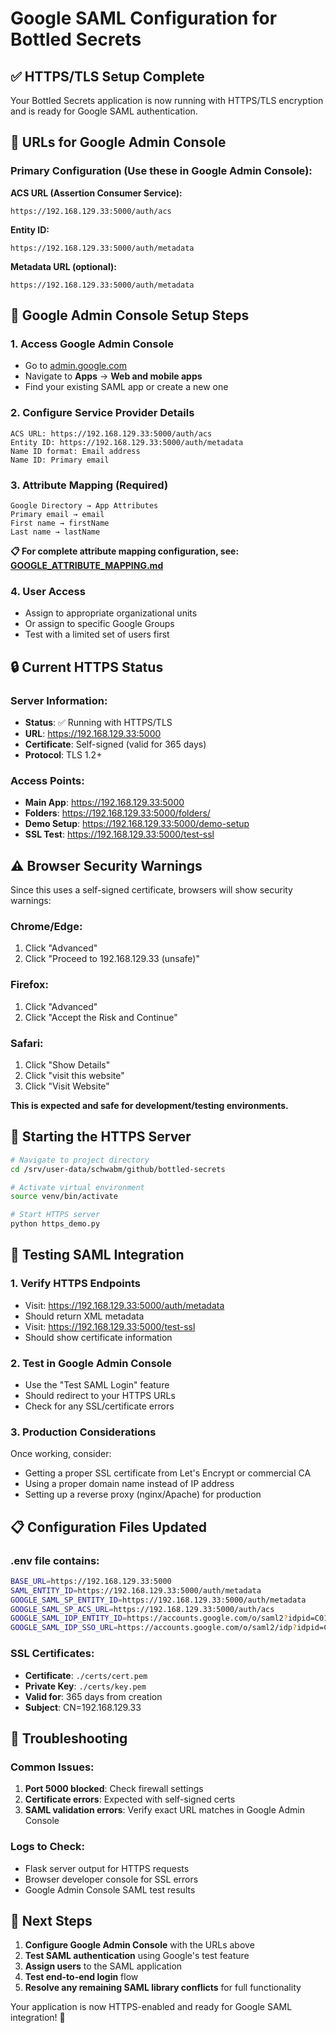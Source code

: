 # Google SAML Configuration for Bottled Secrets

## ✅ HTTPS/TLS Setup Complete

Your Bottled Secrets application is now running with HTTPS/TLS encryption and is ready for Google SAML authentication.

## 🔗 URLs for Google Admin Console

### **Primary Configuration (Use these in Google Admin Console):**

**ACS URL (Assertion Consumer Service):**
```
https://192.168.129.33:5000/auth/acs
```

**Entity ID:**
```
https://192.168.129.33:5000/auth/metadata
```

**Metadata URL (optional):**
```
https://192.168.129.33:5000/auth/metadata
```

## 🔧 Google Admin Console Setup Steps

### 1. Access Google Admin Console
- Go to [admin.google.com](https://admin.google.com)
- Navigate to **Apps** → **Web and mobile apps**
- Find your existing SAML app or create a new one

### 2. Configure Service Provider Details
```
ACS URL: https://192.168.129.33:5000/auth/acs
Entity ID: https://192.168.129.33:5000/auth/metadata
Name ID format: Email address
Name ID: Primary email
```

### 3. Attribute Mapping (Required)
```
Google Directory → App Attributes
Primary email → email
First name → firstName
Last name → lastName
```

**📋 For complete attribute mapping configuration, see:**
**[GOOGLE_ATTRIBUTE_MAPPING.md](./GOOGLE_ATTRIBUTE_MAPPING.md)**

### 4. User Access
- Assign to appropriate organizational units
- Or assign to specific Google Groups
- Test with a limited set of users first

## 🔒 Current HTTPS Status

### **Server Information:**
- **Status**: ✅ Running with HTTPS/TLS
- **URL**: https://192.168.129.33:5000
- **Certificate**: Self-signed (valid for 365 days)
- **Protocol**: TLS 1.2+

### **Access Points:**
- **Main App**: https://192.168.129.33:5000
- **Folders**: https://192.168.129.33:5000/folders/
- **Demo Setup**: https://192.168.129.33:5000/demo-setup
- **SSL Test**: https://192.168.129.33:5000/test-ssl

## ⚠️ Browser Security Warnings

Since this uses a self-signed certificate, browsers will show security warnings:

### **Chrome/Edge:**
1. Click "Advanced"
2. Click "Proceed to 192.168.129.33 (unsafe)"

### **Firefox:**
1. Click "Advanced"
2. Click "Accept the Risk and Continue"

### **Safari:**
1. Click "Show Details"
2. Click "visit this website"
3. Click "Visit Website"

**This is expected and safe for development/testing environments.**

## 🚀 Starting the HTTPS Server

```bash
# Navigate to project directory
cd /srv/user-data/schwabm/github/bottled-secrets

# Activate virtual environment
source venv/bin/activate

# Start HTTPS server
python https_demo.py
```

## 🧪 Testing SAML Integration

### 1. Verify HTTPS Endpoints
- Visit: https://192.168.129.33:5000/auth/metadata
- Should return XML metadata
- Visit: https://192.168.129.33:5000/test-ssl
- Should show certificate information

### 2. Test in Google Admin Console
- Use the "Test SAML Login" feature
- Should redirect to your HTTPS URLs
- Check for any SSL/certificate errors

### 3. Production Considerations
Once working, consider:
- Getting a proper SSL certificate from Let's Encrypt or commercial CA
- Using a proper domain name instead of IP address
- Setting up a reverse proxy (nginx/Apache) for production

## 📋 Configuration Files Updated

### **.env file contains:**
```bash
BASE_URL=https://192.168.129.33:5000
SAML_ENTITY_ID=https://192.168.129.33:5000/auth/metadata
GOOGLE_SAML_SP_ENTITY_ID=https://192.168.129.33:5000/auth/metadata
GOOGLE_SAML_SP_ACS_URL=https://192.168.129.33:5000/auth/acs
GOOGLE_SAML_IDP_ENTITY_ID=https://accounts.google.com/o/saml2?idpid=C01sj9hat
GOOGLE_SAML_IDP_SSO_URL=https://accounts.google.com/o/saml2/idp?idpid=C01sj9hat
```

### **SSL Certificates:**
- **Certificate**: `./certs/cert.pem`
- **Private Key**: `./certs/key.pem`
- **Valid for**: 365 days from creation
- **Subject**: CN=192.168.129.33

## 🔧 Troubleshooting

### Common Issues:
1. **Port 5000 blocked**: Check firewall settings
2. **Certificate errors**: Expected with self-signed certs
3. **SAML validation errors**: Verify exact URL matches in Google Admin Console

### Logs to Check:
- Flask server output for HTTPS requests
- Browser developer console for SSL errors
- Google Admin Console SAML test results

## 🎯 Next Steps

1. **Configure Google Admin Console** with the URLs above
2. **Test SAML authentication** using Google's test feature
3. **Assign users** to the SAML application
4. **Test end-to-end login** flow
5. **Resolve any remaining SAML library conflicts** for full functionality

Your application is now HTTPS-enabled and ready for Google SAML integration! 🚀
